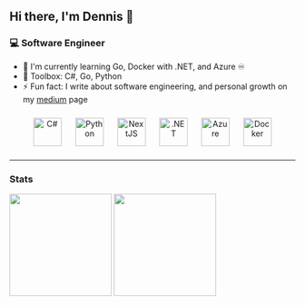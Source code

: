 ## Hi there, I'm Dennis 👋

### 💻 Software Engineer

- 🌱 I'm currently learning Go, Docker with .NET, and Azure ♾
- 🚀 Toolbox: C#, Go, Python
- ⚡ Fun fact: I write about software engineering, and personal growth on my [medium](https://medium.com/@dennisappiah) page
<div align="center">  
 <a href="https://docs.microsoft.com/en-us/dotnet/csharp/" target="_blank"><img style="margin: 10px" src="https://profilinator.rishav.dev/skills-assets/csharp-original.svg" alt="C#" height="50" /></a>
<a href="https://www.python.org/" target="_blank"><img style="margin: 10px" src="https://profilinator.rishav.dev/skills-assets/python-original.svg" alt="Python" height="50" /></a>  
<a href="https://nextjs.org/" target="_blank"><img style="margin: 10px" src="https://profilinator.rishav.dev/skills-assets/nextjs.png" alt="NextJS" height="50" /></a>   
  <a href="https://dotnet.microsoft.com/download/dotnet-framework" target="_blank"><img style="margin: 10px" src="https://profilinator.rishav.dev/skills-assets/dot-net-original-wordmark.svg" alt=".NET" height="50" /></a>  
<a href="https://azure.microsoft.com/en-in/" target="_blank"><img style="margin: 10px" src="https://profilinator.rishav.dev/skills-assets/microsoft_azure-icon.svg" alt="Azure" height="50" /></a> 
<a href="https://www.docker.com/" target="_blank"><img style="margin: 10px" src="https://profilinator.rishav.dev/skills-assets/docker-original-wordmark.svg" alt="Docker" height="50" /></a>  
</div>
<hr />

### Stats

<div>
 <img height="180em" src="https://github-readme-stats.vercel.app/api?username=dennisappiah&layout=compact&show_icons=true&theme=dark" />
 <img height="180em" src="https://github-readme-stats.vercel.app/api/top-langs/?username=dennisappiah&layout=compact&langs_count=8&theme=dark&hide=css,scss,html,tex,makefile,ShaderLab,HLSL" />
</div>
